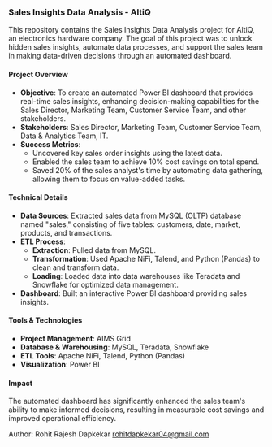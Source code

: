  

### Sales Insights Data Analysis - AltiQ

This repository contains the Sales Insights Data Analysis project for AltiQ, an electronics hardware company. The goal of this project was to unlock hidden sales insights, automate data processes, and support the sales team in making data-driven decisions through an automated dashboard.

#### Project Overview

- **Objective**: To create an automated Power BI dashboard that provides real-time sales insights, enhancing decision-making capabilities for the Sales Director, Marketing Team, Customer Service Team, and other stakeholders.
- **Stakeholders**: Sales Director, Marketing Team, Customer Service Team, Data & Analytics Team, IT.
- **Success Metrics**:
  - Uncovered key sales order insights using the latest data.
  - Enabled the sales team to achieve 10% cost savings on total spend.
  - Saved 20% of the sales analyst's time by automating data gathering, allowing them to focus on value-added tasks.

#### Technical Details

- **Data Sources**: Extracted sales data from MySQL (OLTP) database named "sales," consisting of five tables: customers, date, market, products, and transactions.
- **ETL Process**:
  - **Extraction**: Pulled data from MySQL.
  - **Transformation**: Used Apache NiFi, Talend, and Python (Pandas) to clean and transform data.
  - **Loading**: Loaded data into data warehouses like Teradata and Snowflake for optimized data management.
- **Dashboard**: Built an interactive Power BI dashboard providing sales insights.

#### Tools & Technologies

- **Project Management**: AIMS Grid
- **Database & Warehousing**: MySQL, Teradata, Snowflake
- **ETL Tools**: Apache NiFi, Talend, Python (Pandas)
- **Visualization**: Power BI

#### Impact

The automated dashboard has significantly enhanced the sales team's ability to make informed decisions, resulting in measurable cost savings and improved operational efficiency.

Author: Rohit Rajesh Dapkekar 
rohitdapkekar04@gmail.com
